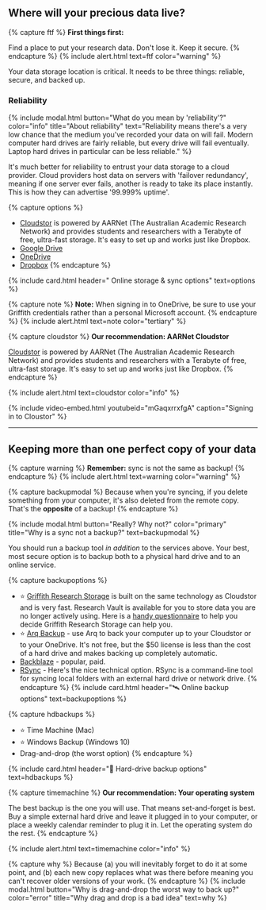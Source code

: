 ## Where will your precious data live?

{% capture ftf %}
**First things first:** 
    
Find a place to put your research data. Don't lose it. Keep it secure.
{% endcapture %}
{% include alert.html text=ftf color="warning" %}

Your data storage location is critical. It needs to be three things: reliable, secure, and backed up. 

### Reliability

{% include modal.html button="What do you mean by 'reliability'?" color="info" title="About reliability" text="Reliability means there's a very low chance that the medium you've recorded your data on will fail. Modern computer hard drives are fairly reliable, but every drive will fail eventually. Laptop hard drives in particular can be less reliable." %}

It's much better for reliability to entrust your data storage to a cloud provider. Cloud providers host data on servers with 'failover redundancy', meaning if one server ever fails, another is ready to take its place instantly. This is how they can advertise '99.999% uptime'. 

{% capture options %}
- [Cloudstor](https://cloudstor.aarnet.edu.au) is powered by AARNet (The Australian Academic Research Network) and provides students and researchers with a Terabyte of free, ultra-fast storage. It's easy to set up and works just like Dropbox.
- [Google Drive](https://www.google.com/drive/)
- [OneDrive](https://griffitheduau-my.sharepoint.com/)
- [Dropbox](https://www.dropbox.com/)
{% endcapture %}

{% include card.html header="<i class='fas fa-sync'></i> Online storage & sync options" text=options %}

{% capture note %}
**Note:** When signing in to OneDrive, be sure to use your Griffith credentials rather than a personal Microsoft account.
{% endcapture %}
{% include alert.html text=note color="tertiary" %}


{% capture cloudstor %}
**Our recommendation: AARNet Cloudstor**

[Cloudstor](https://cloudstor.aarnet.edu.au) is powered by AARNet (The Australian Academic Research Network) and provides students and researchers with a Terabyte of free, ultra-fast storage. It's easy to set up and works just like Dropbox.
{% endcapture %}

{% include alert.html text=cloudstor color="info" %}

{% include video-embed.html youtubeid="mGaqxrrxfgA" caption="Signing in to Cloustor" %}

___

## Keeping more than one perfect copy of your data

{% capture warning %}
**Remember:** sync is not the same as backup!
{% endcapture %}
{% include alert.html text=warning color="warning" %}

{% capture backupmodal %}
Because when you're syncing, if you delete something from your computer, it's also deleted from the remote copy. That's the **opposite** of a backup!
{% endcapture %}

{% include modal.html button="Really? Why not?" color="primary" title="Why is a sync not a backup?" text=backupmodal %}

You should run a backup tool *in addition* to the services above. Your best, most secure option is to backup both to a physical hard drive and to an online service.

{% capture backupoptions %}
 - ⭐️ [Griffith Research Storage](https://research-storage.griffith.edu.au) is built on the same technology as Cloudstor and is very fast. Research Vault is available for you to store data you are no longer actively using.
 Here is a [handy questionnaire](https://research-storage.griffith.edu.au/compare) to help you decide Griffith Research Storage can help you.
 - ⭐️ [Arq Backup](www.arqbackup/com) - use Arq to back your computer up to your Cloudstor or to your OneDrive. It's not free, but the $50 license is less than the cost of a hard drive and makes backing up completely automatic.
 - [Backblaze](https://www.backblaze.com) - popular, paid.
 - [RSync](https://rsync.samba.org) - Here's the nice technical option. RSync is a command-line tool for syncing local folders with an external hard drive or network drive.
{% endcapture %}
{% include card.html header="🛰 Online backup options" text=backupoptions %}

{% capture hdbackups %}
 - ⭐️ Time Machine (Mac)
 - ⭐️ Windows Backup (Windows 10)
 - Drag-and-drop (the worst option)
 {% endcapture %}

{% include card.html header="💽 Hard-drive backup options" text=hdbackups %}

{% capture timemachine %}
**Our recommendation: Your operating system**

The best backup is the one you will use. That means set-and-forget is best. Buy a simple external hard drive and leave it plugged in to your computer, or place a weekly calendar reminder to plug it in. Let the operating system do the rest. 
{% endcapture %}

{% include alert.html text=timemachine color="info" %}


{% capture why %}
Because (a) you will inevitably forget to do it at some point, and (b) each new copy replaces what was there before meaning you can't recover older versions of your work.
{% endcapture %}
{% include modal.html button="Why is drag-and-drop the worst way to back up?" color="error" title="Why drag and drop is a bad idea" text=why %}
